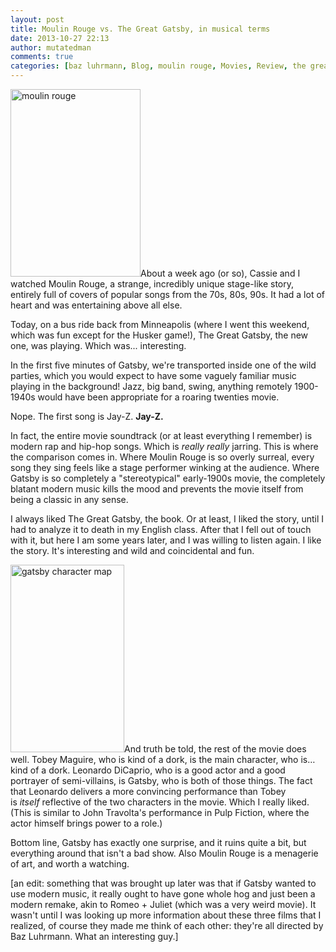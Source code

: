 ```yaml
---
layout: post
title: Moulin Rouge vs. The Great Gatsby, in musical terms
date: 2013-10-27 22:13
author: mutatedman
comments: true
categories: [baz luhrmann, Blog, moulin rouge, Movies, Review, the great gatsby]
---
```

<a href="http://samuelthomaservin.files.wordpress.com/2013/10/moulin-rouge.jpg"><img class="alignleft size-medium wp-image-310" alt="moulin rouge" src="http://samuelthomaservin.files.wordpress.com/2013/10/moulin-rouge.jpg?w=208" width="208" height="300" /></a>About a week ago (or so), Cassie and I watched Moulin Rouge, a strange, incredibly unique stage-like story, entirely full of covers of popular songs from the 70s, 80s, 90s. It had a lot of heart and was entertaining above all else.

Today, on a bus ride back from Minneapolis (where I went this weekend, which was fun except for the Husker game!), The Great Gatsby, the new one, was playing. Which was... interesting.

In the first five minutes of Gatsby, we're transported inside one of the wild parties, which you would expect to have some vaguely familiar music playing in the background! Jazz, big band, swing, anything remotely 1900-1940s would have been appropriate for a roaring twenties movie.

Nope. The first song is Jay-Z. <strong>Jay-Z.</strong>

In fact, the entire movie soundtrack (or at least everything I remember) is modern rap and hip-hop songs. Which is <em>really really</em> jarring. This is where the comparison comes in. Where Moulin Rouge is so overly surreal, every song they sing feels like a stage performer winking at the audience. Where Gatsby is so completely a "stereotypical" early-1900s movie, the completely blatant modern music kills the mood and prevents the movie itself from being a classic in any sense.

I always liked The Great Gatsby, the book. Or at least, I liked the story, until I had to analyze it to death in my English class. After that I fell out of touch with it, but here I am some years later, and I was willing to listen again. I like the story. It's interesting and wild and coincidental and fun.

<a href="http://samuelthomaservin.files.wordpress.com/2013/10/gatsby-character-map.jpg"><img class="alignright size-medium wp-image-311" alt="gatsby character map" src="http://samuelthomaservin.files.wordpress.com/2013/10/gatsby-character-map.jpg?w=182" width="182" height="300" /></a>And truth be told, the rest of the movie does well. Tobey Maguire, who is kind of a dork, is the main character, who is…kind of a dork. Leonardo DiCaprio, who is a good actor and a good portrayer of semi-villains, is Gatsby, who is both of those things. The fact that Leonardo delivers a more convincing performance than Tobey is <em>itself</em> reflective of the two characters in the movie. Which I really liked. (This is similar to John Travolta's performance in Pulp Fiction, where the actor himself brings power to a role.)

Bottom line, Gatsby has exactly one surprise, and it ruins quite a bit, but everything around that isn't a bad show. Also Moulin Rouge is a menagerie of art, and worth a watching.

[an edit: something that was brought up later was that if Gatsby wanted to use modern music, it really ought to have gone whole hog and just been a modern remake, akin to Romeo + Juliet (which was a very weird movie). It wasn't until I was looking up more information about these three films that I realized, of course they made me think of each other: they're all directed by Baz Luhrmann. What an interesting guy.]
